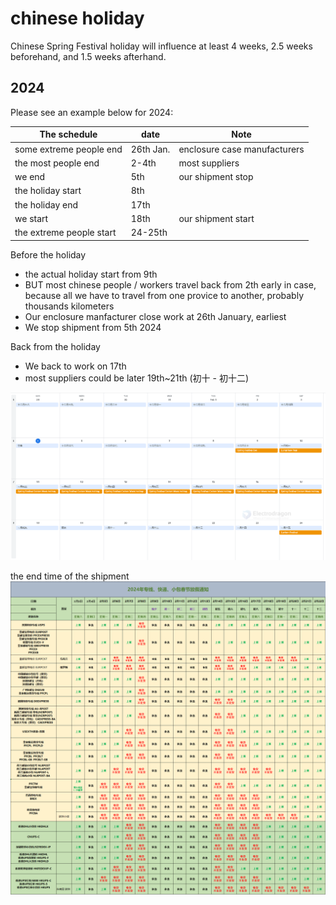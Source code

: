 
# chinese holiday 

Chinese Spring Festival holiday will influence at least 4 weeks, 2.5 weeks beforehand, and 1.5 weeks afterhand. 

## 2024 

Please see an example below for 2024: 

| The schedule             | date      | Note                         |
| ------------------------ | --------- | ---------------------------- |
| some extreme people end  | 26th Jan. | enclosure case manufacturers |
| the most people end      | 2-4th     | most suppliers               |
| we end                   | 5th       | our shipment stop            |
| the holiday start        | 8th       |                              |
| the holiday end          | 17th      |                              |
| we start                 | 18th      | our shipment start           |
| the extreme people start | 24-25th   |                              |



Before the holiday 
- the actual holiday start from 9th 
- BUT most chinese people / workers travel back from 2th early in case, because all we have to travel from one provice to another, probably thousands kilometers
- Our enclosure manfacturer close work at 26th January, earliest
- We stop shipment from 5th 2024

Back from the holiday 
- We back to work on 17th
- most suppliers could be later 19th~21th (初十 - 初十二)


![](2024-02-04-22-22-05.png)

the end time of the shipment 
![](2024-02-06-17-01-59.png)